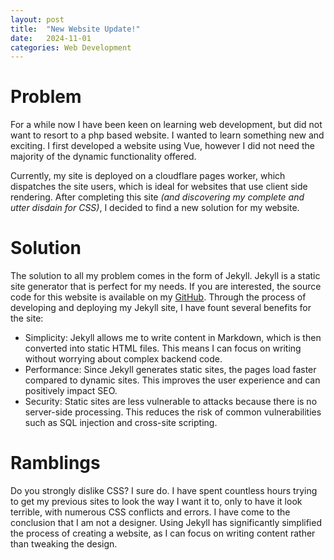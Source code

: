 ```yaml
---
layout: post
title:  "New Website Update!"
date:   2024-11-01
categories: Web Development
---
```


# Problem
For a while now I have been keen on learning web development, but did not want to resort to a php based website. I wanted to learn something new and exciting. I first developed a website using Vue, however I did not need the majority of the dynamic functionality offered. 

Currently, my site is deployed on a cloudflare pages worker, which dispatches the site users, which is ideal for websites that use client side rendering. After completing this site *(and discovering my complete and utter disdain for CSS)*, I decided to find a new solution for my website.

# Solution
The solution to all my problem comes in the form of Jekyll. Jekyll is a static site generator that is perfect for my needs. 
If you are interested, the source code for this website is available on my [GitHub](https://github.com/Zec-Wicks/zecwicks.com-Website). 
Through the process of developing and deploying my Jekyll site, I have fount several benefits for the site:
- Simplicity: Jekyll allows me to write content in Markdown, which is then converted into static HTML files. This means I can focus on writing without worrying about complex backend code.
- Performance: Since Jekyll generates static sites, the pages load faster compared to dynamic sites. This improves the user experience and can positively impact SEO.
- Security: Static sites are less vulnerable to attacks because there is no server-side processing. This reduces the risk of common vulnerabilities such as SQL injection and cross-site scripting.

# Ramblings
Do you strongly dislike CSS? I sure do. I have spent countless hours trying to get my previous sites to look the way I want it to, only to have it look terrible, with numerous CSS conflicts and errors. I have come to the conclusion that I am not a designer. Using Jekyll has significantly simplified the process of creating a website, as I can focus on writing content rather than tweaking the design.

